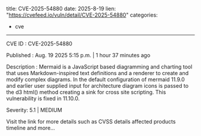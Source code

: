  
title: CVE-2025-54880
date: 2025-8-19
lien: "https://cvefeed.io/vuln/detail/CVE-2025-54880"
categories:
  - cve
---

CVE ID : CVE-2025-54880

Published :  Aug. 19
2025
5:15 p.m. | 1 hour
37 minutes ago

Description : Mermaid is a JavaScript based diagramming and charting tool that uses Markdown-inspired text definitions and a renderer to create and modify complex diagrams. In the default configuration of mermaid 11.9.0 and earlier
user supplied input for architecture diagram icons is passed to the d3 html() method
creating a sink for cross site scripting. This vulnerability is fixed in 11.10.0.

Severity: 5.1 | MEDIUM

Visit the link for more details
such as CVSS details
affected products
timeline
and more...
